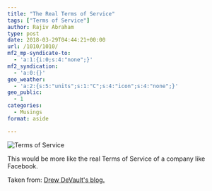 ```yaml
---
title: "The Real Terms of Service"
tags: ["Terms of Service"]
author: Rajiv Abraham
type: post
date: 2018-03-29T04:44:21+00:00
url: /1010/1010/
mf2_mp-syndicate-to:
  - 'a:1:{i:0;s:4:"none";}'
mf2_syndication:
  - 'a:0:{}'
geo_weather:
  - 'a:2:{s:5:"units";s:1:"C";s:4:"icon";s:4:"none";}'
geo_public:
  - 1
categories:
  - Musings
format: aside

---
```

![Terms of Service](/images/TOS.png)

This would be more like the real Terms of Service of a company like Facebook. 

Taken from: [Drew DeVault's blog.](https://drewdevault.com/2018/03/24/Decentralize-decentralize-decentralize.html)